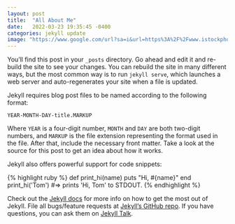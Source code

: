 ```yaml
---
layout: post
title:  "All About Me"
date:   2022-03-23 19:35:45 -0400
categories: jekyll update
image: "https://www.google.com/url?sa=i&url=https%3A%2F%2Fwww.istockphoto.com%2Fphotos%2Fcalm&psig=AOvVaw1PnhHqvPoigLjUrfVeXvU5&ust=1651669709612000&source=images&cd=vfe&ved=0CAwQjRxqFwoTCNiVh6Wzw_cCFQAAAAAdAAAAABAD"
---
```

You’ll find this post in your `_posts` directory. Go ahead and edit it and re-build the site to see your changes. You can rebuild the site in many different ways, but the most common way is to run `jekyll serve`, which launches a web server and auto-regenerates your site when a file is updated.

Jekyll requires blog post files to be named according to the following format:

`YEAR-MONTH-DAY-title.MARKUP`

Where `YEAR` is a four-digit number, `MONTH` and `DAY` are both two-digit numbers, and `MARKUP` is the file extension representing the format used in the file. After that, include the necessary front matter. Take a look at the source for this post to get an idea about how it works.

Jekyll also offers powerful support for code snippets:

{% highlight ruby %}
def print_hi(name)
  puts "Hi, #{name}"
end
print_hi('Tom')
#=> prints 'Hi, Tom' to STDOUT.
{% endhighlight %}

Check out the [Jekyll docs][jekyll-docs] for more info on how to get the most out of Jekyll. File all bugs/feature requests at [Jekyll’s GitHub repo][jekyll-gh]. If you have questions, you can ask them on [Jekyll Talk][jekyll-talk].

[jekyll-docs]: https://jekyllrb.com/docs/home
[jekyll-gh]:   https://github.com/jekyll/jekyll
[jekyll-talk]: https://talk.jekyllrb.com/
